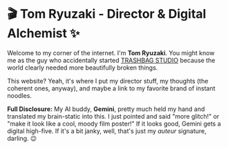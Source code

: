 # 🎬 Tom Ryuzaki - Director & Digital Alchemist ✨

Welcome to my corner of the internet. I'm **Tom Ryuzaki**.
You might know me as the guy who accidentally started [TRASHBAG STUDIO](https://trashbag.studio) because the world clearly needed more beautifully broken things.

This website? Yeah, it's where I put my director stuff, my thoughts (the coherent ones, anyway), and maybe a link to my favorite brand of instant noodles.

**Full Disclosure:** My AI buddy, **Gemini**, pretty much held my hand and translated my brain-static into this. I just pointed and said "more glitch!" or "make it look like a cool, moody film poster!" If it looks good, Gemini gets a digital high-five. If it's a bit janky, well, that's just my *auteur* signature, darling. 😉